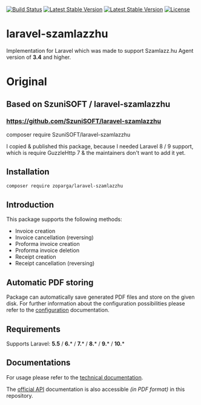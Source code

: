 [![Build Status](https://travis-ci.com/zoparga/laravel-szamlazzhu.svg?branch=master)](https://travis-ci.com/zoparga/laravel-szamlazzhu)
[![Latest Stable Version](https://poser.pugx.org/zoparga/laravel-szamlazzhu/version)](https://packagist.org/packages/zoparga/laravel-szamlazzhu)
[![Latest Stable Version](https://poser.pugx.org/zoparga/laravel-szamlazzhu/downloads)](https://packagist.org/packages/zoparga/laravel-szamlazzhu)
[![License](https://poser.pugx.org/zoparga/laravel-szamlazzhu/license)](https://packagist.org/packages/zoparga/laravel-szamlazzhu)

# laravel-szamlazzhu
Implementation for Laravel which was made to support Szamlazz.hu Agent version of **3.4** and higher.

# Original
## Based on SzuniSOFT / laravel-szamlazzhu
### https://github.com/SzuniSOFT/laravel-szamlazzhu
composer require SzuniSOFT/laravel-szamlazzhu

I copied & published this package, because I needed Laravel 8 / 9 support, 
which is require GuzzleHttp 7 & the maintainers don't want to add it yet.



## Installation
```bash
composer require zoparga/laravel-szamlazzhu
```

## Introduction
This package supports the following methods:
- Invoice creation
- Invoice cancellation (reversing)
- Proforma invoice creation
- Proforma invoice deletion
- Receipt creation
- Receipt cancellation (reversing)

## Automatic PDF storing
Package can automatically save generated PDF files and store on the given disk. For further information about the configuration possibilities please refer to the [configuration](doc/technical/config.md) documentation.

## Requirements
Supports Laravel: **5.5** / **6.*** / **7.*** / **8.*** / **9.*** / **10.***

## Documentations
For usage please refer to the [technical documentation](doc/technical/documentation.md).

The [official API](doc/official/Technical_Documentation_invoicing.pdf) documentation is also accessible _(in PDF format)_ in this repository.
